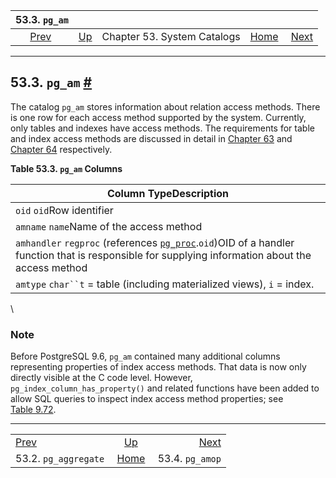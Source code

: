 <!--?xml version="1.0" encoding="UTF-8" standalone="no"?-->

|                      53.3. `pg_am`                      |                                                   |                             |                                                       |                                               |
| :-----------------------------------------------------: | :------------------------------------------------ | :-------------------------: | ----------------------------------------------------: | --------------------------------------------: |
| [Prev](catalog-pg-aggregate.html "53.2. pg_aggregate")  | [Up](catalogs.html "Chapter 53. System Catalogs") | Chapter 53. System Catalogs | [Home](index.html "PostgreSQL 17devel Documentation") |  [Next](catalog-pg-amop.html "53.4. pg_amop") |

***

## 53.3. `pg_am` [#](#CATALOG-PG-AM)

The catalog `pg_am` stores information about relation access methods. There is one row for each access method supported by the system. Currently, only tables and indexes have access methods. The requirements for table and index access methods are discussed in detail in [Chapter 63](tableam.html "Chapter 63. Table Access Method Interface Definition") and [Chapter 64](indexam.html "Chapter 64. Index Access Method Interface Definition") respectively.

**Table 53.3. `pg_am` Columns**

| Column TypeDescription                                                                                                                                                                     |
| ------------------------------------------------------------------------------------------------------------------------------------------------------------------------------------------ |
| `oid` `oid`Row identifier                                                                                                                                                                  |
| `amname` `name`Name of the access method                                                                                                                                                   |
| `amhandler` `regproc` (references [`pg_proc`](catalog-pg-proc.html "53.39. pg_proc").`oid`)OID of a handler function that is responsible for supplying information about the access method |
| `amtype` `char``t` = table (including materialized views), `i` = index.                                                                                                                    |

\

### Note

Before PostgreSQL 9.6, `pg_am` contained many additional columns representing properties of index access methods. That data is now only directly visible at the C code level. However, `pg_index_column_has_property()` and related functions have been added to allow SQL queries to inspect index access method properties; see [Table 9.72](functions-info.html#FUNCTIONS-INFO-CATALOG-TABLE "Table 9.72. System Catalog Information Functions").

***

|                                                         |                                                       |                                               |
| :------------------------------------------------------ | :---------------------------------------------------: | --------------------------------------------: |
| [Prev](catalog-pg-aggregate.html "53.2. pg_aggregate")  |   [Up](catalogs.html "Chapter 53. System Catalogs")   |  [Next](catalog-pg-amop.html "53.4. pg_amop") |
| 53.2. `pg_aggregate`                                    | [Home](index.html "PostgreSQL 17devel Documentation") |                               53.4. `pg_amop` |
